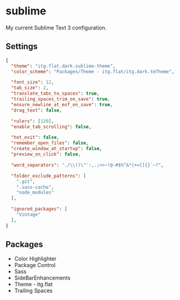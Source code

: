 # sublime

My current Sublime Text 3 configuration.

## Settings

```json
{
  "theme": "itg.flat.dark.sublime-theme",
  "color_scheme": "Packages/Theme - itg.flat/itg.dark.tmTheme",

  "font_size": 12,
  "tab_size": 2,
  "translate_tabs_to_spaces": true,
  "trailing_spaces_trim_on_save": true,
  "ensure_newline_at_eof_on_save": true,
  "drag_text": false,

  "rulers": [120],
  "enable_tab_scrolling": false,

  "hot_exit": false,
  "remember_open_files": false,
  "create_window_at_startup": false,
  "preview_on_click": false,

  "word_separators": "./\\()\"':,.;<>~!@-#$%^&*|+=[]{}`~?",

  "folder_exclude_patterns": [
    ".git",
    ".sass-cache",
    "node_modules"
  ],

  "ignored_packages": [
    "Vintage"
  ],
}
```

## Packages

* Color Highlighter
* Package Control
* Sass
* SideBarEnhancements
* Theme - itg.flat
* Trailing Spaces

